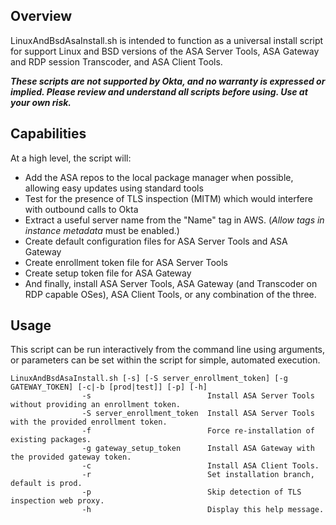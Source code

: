 ## Overview
LinuxAndBsdAsaInstall.sh is intended to function as a universal install script for support Linux and BSD versions of the ASA Server Tools, ASA Gateway and RDP session Transcoder, and ASA Client Tools.  

**_These scripts are not supported by Okta, and no warranty is expressed or implied.  Please review and understand all scripts before using.  Use at your own risk._**


## Capabilities
At a high level, the script will:
* Add the ASA repos to the local package manager when possible, allowing easy updates using standard tools
* Test for the presence of TLS inspection (MITM) which would interfere with outbound calls to Okta
* Extract a useful server name from the "Name" tag in AWS.  (_Allow tags in instance metadata_ must be enabled.)
* Create default configuration files for ASA Server Tools and ASA Gateway
* Create enrollment token file for ASA Server Tools
* Create setup token file for ASA Gateway
* And finally, install ASA Server Tools, ASA Gateway (and Transcoder on RDP capable OSes), ASA Client Tools, or any combination of the three.

## Usage
This script can be run interactively from the command line using arguments, or parameters can be set within the script for simple, automated execution.

```
LinuxAndBsdAsaInstall.sh [-s] [-S server_enrollment_token] [-g GATEWAY_TOKEN] [-c|-b [prod|test]] [-p] [-h] 
				-s                          Install ASA Server Tools without providing an enrollment token.
				-S server_enrollment_token  Install ASA Server Tools with the provided enrollment token.
			  	-f                          Force re-installation of existing packages.
				-g gateway_setup_token      Install ASA Gateway with the provided gateway token.
				-c                          Install ASA Client Tools.
				-r                          Set installation branch, default is prod.
			  	-p                          Skip detection of TLS inspection web proxy.
				-h                          Display this help message.
```

